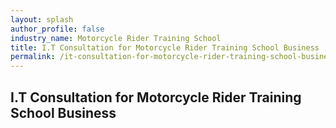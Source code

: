 ```yaml
---
layout: splash 
author_profile: false 
industry_name: Motorcycle Rider Training School
title: I.T Consultation for Motorcycle Rider Training School Business
permalink: /it-consultation-for-motorcycle-rider-training-school-business
---
```


## I.T Consultation for Motorcycle Rider Training School Business